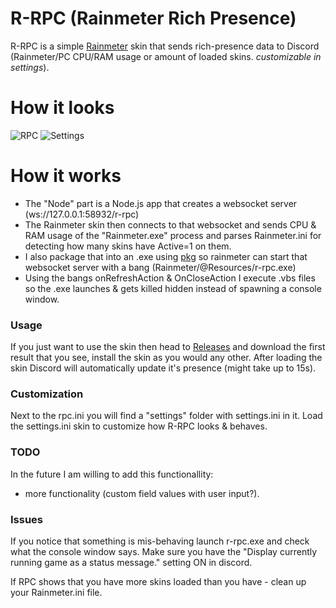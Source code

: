 # R-RPC (Rainmeter Rich Presence)

R-RPC is a simple [Rainmeter](https://rainmeter.net) skin that sends rich-presence data to Discord (Rainmeter/PC CPU/RAM usage or amount of loaded skins. *customizable in settings*).

# How it looks
![RPC](http://storuliukas.ml/usuck/Discord_2018-08-14_18-28-22.png)
![Settings](http://strongniggers.forsale/img/Strazdonis/Rainmeter_2018-09-20_19-24-53.jpg)

# How it works

  - The "Node" part is a Node.js app that creates a websocket server (ws://127.0.0.1:58932/r-rpc)
  - The Rainmeter skin then connects to that websocket and sends CPU & RAM usage of the "Rainmeter.exe" process and parses Rainmeter.ini for detecting how many skins have Active=1 on them.
  - I also package that into an .exe using [pkg](https://www.npmjs.com/package/pkg) so rainmeter can start that websocket server with a bang (Rainmeter/@Resources/r-rpc.exe)
  - Using the bangs onRefreshAction & OnCloseAction I execute .vbs files so the .exe launches & gets killed hidden instead of spawning a console window.

### Usage

If you just want to use the skin then head to [Releases](https://github.com/Strazdonis/R-RPC/releases) and download the first result that you see, install the skin as you would any other. After loading the skin Discord will automatically update it's presence (might take up to 15s).

### Customization

Next to the rpc.ini you will find a "settings" folder with settings.ini in it. Load the settings.ini skin to customize how R-RPC looks & behaves.

### TODO
In the future I am willing to add this functionallity:

  - more functionality (custom field values with user input?).

### Issues

If you notice that something is mis-behaving launch r-rpc.exe and check what the console window says.
Make sure you have the "Display currently running game as a status message." setting ON in discord.

If RPC shows that you have more skins loaded than you have - clean up your Rainmeter.ini file.
